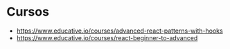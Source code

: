 # Cursos

* https://www.educative.io/courses/advanced-react-patterns-with-hooks
* https://www.educative.io/courses/react-beginner-to-advanced
